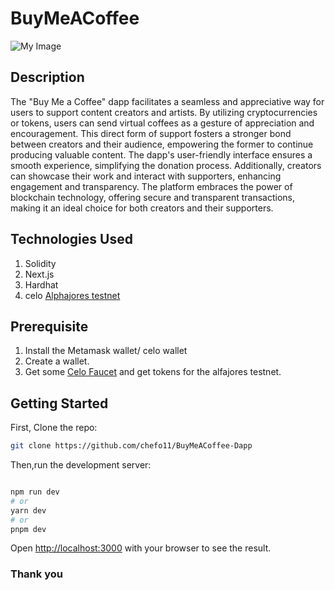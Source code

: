 # BuyMeACoffee

![My Image](https://ibb.co/9NkKCbH)

## Description
The "Buy Me a Coffee" dapp facilitates a seamless and appreciative way for users to support content creators and artists. By utilizing cryptocurrencies or tokens, users can send virtual coffees as a gesture of appreciation and encouragement. This direct form of support fosters a stronger bond between creators and their audience, empowering the former to continue producing valuable content. The dapp's user-friendly interface ensures a smooth experience, simplifying the donation process. Additionally, creators can showcase their work and interact with supporters, enhancing engagement and transparency. The platform embraces the power of blockchain technology, offering secure and transparent transactions, making it an ideal choice for both creators and their supporters.
## Technologies Used
1. Solidity
1. Next.js
2. Hardhat
3. celo [Alphajores testnet](https://explorer.celo.org/alfajores/)
 
## Prerequisite
1. Install the Metamask wallet/ celo wallet
2. Create a wallet.
3. Get some [Celo Faucet](https://faucet.celo.org/alfajores) and get tokens for the alfajores testnet.

## Getting Started

First, Clone the repo:
```bash 
git clone https://github.com/chefo11/BuyMeACoffee-Dapp
```

Then,run the development server:

```bash

npm run dev
# or
yarn dev
# or
pnpm dev
```

Open [http://localhost:3000](http://localhost:3000) with your browser to see the result.

### Thank you
